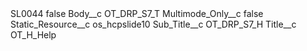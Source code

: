 <?xml version="1.0" encoding="UTF-8"?>
<CustomMetadata xmlns="http://soap.sforce.com/2006/04/metadata" xmlns:xsi="http://www.w3.org/2001/XMLSchema-instance" xmlns:xsd="http://www.w3.org/2001/XMLSchema">
    <label>SL0044</label>
    <protected>false</protected>
    <values>
        <field>Body__c</field>
        <value xsi:type="xsd:string">OT_DRP_S7_T</value>
    </values>
    <values>
        <field>Multimode_Only__c</field>
        <value xsi:type="xsd:boolean">false</value>
    </values>
    <values>
        <field>Static_Resource__c</field>
        <value xsi:type="xsd:string">os_hcpslide10</value>
    </values>
    <values>
        <field>Sub_Title__c</field>
        <value xsi:type="xsd:string">OT_DRP_S7_H</value>
    </values>
    <values>
        <field>Title__c</field>
        <value xsi:type="xsd:string">OT_H_Help</value>
    </values>
</CustomMetadata>
